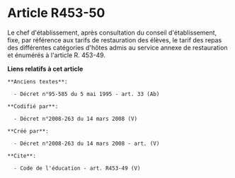 # Article R453-50

Le chef d'établissement, après consultation du conseil d'établissement, fixe, par référence aux tarifs de restauration des
élèves, le tarif des repas des différentes catégories d'hôtes admis au service annexe de restauration et énumérés à l'article
R. 453-49.

**Liens relatifs à cet article**

	**Anciens textes**:

	  - Décret n°95-585 du 5 mai 1995 - art. 33 (Ab)

	**Codifié par**:

	  - Décret n°2008-263 du 14 mars 2008 (V)

	**Créé par**:

	  - Décret n°2008-263 du 14 mars 2008 - art. (V)

	**Cite**:

	  - Code de l'éducation - art. R453-49 (V)
